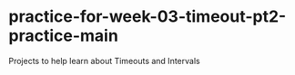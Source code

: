 # practice-for-week-03-timeout-pt2-practice-main
Projects to help learn about Timeouts and Intervals
